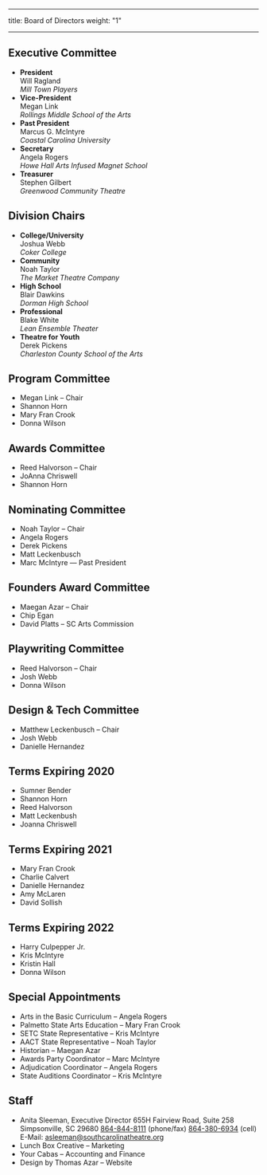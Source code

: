   ---
title: Board of Directors
weight: "1"

---
## Executive Committee

* **President**  
  Will Ragland  
  _Mill Town Players_
* **Vice-President**  
  Megan Link  
  _Rollings Middle School of the Arts_
* **Past President**  
  Marcus G. McIntyre  
  _Coastal Carolina University_
* **Secretary**  
  Angela Rogers  
  _Howe Hall Arts Infused Magnet School_
* **Treasurer**  
  Stephen Gilbert  
  _Greenwood Community Theatre_

## Division Chairs

* **College/University**  
  Joshua Webb  
  _Coker College_
* **Community**  
  Noah Taylor  
  _The Market Theatre Company_
* **High School**  
  Blair Dawkins  
  _Dorman High School_
* **Professional**  
  Blake White  
  _Lean Ensemble Theater_
* **Theatre for Youth**  
  Derek Pickens  
  _Charleston County School of the Arts_

## Program Committee

* Megan Link – Chair
* Shannon Horn
* Mary Fran Crook
* Donna Wilson

## Awards Committee

* Reed Halvorson – Chair
* JoAnna Chriswell
* Shannon Horn

## Nominating Committee

* Noah Taylor – Chair
* Angela Rogers
* Derek Pickens
* Matt Leckenbusch
* Marc McIntyre — Past President

## Founders Award Committee

* Maegan Azar – Chair
* Chip Egan
* David Platts – SC Arts Commission

## Playwriting Committee

* Reed Halvorson – Chair
* Josh Webb
* Donna Wilson

## Design & Tech Committee

* Matthew Leckenbusch – Chair
* Josh Webb
* Danielle Hernandez

## Terms Expiring 2020

* Sumner Bender
* Shannon Horn
* Reed Halvorson
* Matt Leckenbush
* Joanna Chriswell

## Terms Expiring 2021

* Mary Fran Crook
* Charlie Calvert
* Danielle Hernandez
* Amy McLaren
* David Sollish

## Terms Expiring 2022

* Harry Culpepper Jr.
* Kris McIntyre
* Kristin Hall
* Donna Wilson

## Special Appointments

* Arts in the Basic Curriculum – Angela Rogers
* Palmetto State Arts Education – Mary Fran Crook
* SETC State Representative – Kris McIntyre
* AACT State Representative – Noah Taylor
* Historian – Maegan Azar
* Awards Party Coordinator – Marc McIntyre
* Adjudication Coordinator – Angela Rogers
* State Auditions Coordinator – Kris McIntyre

## Staff

* Anita Sleeman, Executive Director
  655H Fairview Road, Suite 258
  Simpsonville, SC 29680
  [864-844-8111](tel:864-844-8111) (phone/fax)
  [864-380-6934](tel:864-380-6934) (cell)
  E-Mail: [asleeman@southcarolinatheatre.org](mailto:asleeman@southcarolinatheatre.org)
* Lunch Box Creative – Marketing
* Your Cabas – Accounting and Finance
* Design by Thomas Azar – Website